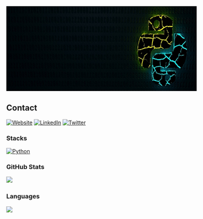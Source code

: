 <a href="#">
  <img src="https://github.com/niel-conradie/niel-conradie/raw/main/logo.jpg" height="225" width="100%">
</a>

## Contact

[![Website](https://img.shields.io/badge/Niel-Conradie-3A8EED?style=for-the-badge&style=social&logoColor=white)]()
[![LinkedIn](https://img.shields.io/badge/LinkedIn-0077B5?style=for-the-badge&style=social&logo=linkedin&logoColor=white)]()
[![Twitter](https://img.shields.io/badge/-Twitter-00acee?style=flat-square&logo=Twitter&logoColor=white)](https://twitter.com/niel_conradie)

### Stacks

[![Python](https://img.shields.io/badge/Python-3776AB?style=for-the-badge&logo=python&logoColor=white)](https://www.python.org)

### GitHub Stats

<a>
  <img src="https://github-readme-stats.vercel.app/api?username=niel-conradie&show_icons=true&count_private=true&theme=merko" height="165">
</a>

### Languages

<a>
  <img src="https://github-readme-stats.vercel.app/api/top-langs/?username=niel-conradie&layout=compact&theme=merko&hide=css,html,jupyter%20notebook" height="165">
</a>
